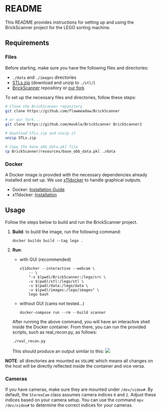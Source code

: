 # README

This README provides instructions for setting up and using the BrickScanner project for the LEGO sorting machine.

## Requirements
### Files
Before starting, make sure you have the following files and directories:
- `./data` and `./images` directories
- [STLs.zip](https://projects.ifw.maschinenbau.tu-darmstadt.de/index.php/f/281902) (download and unzip to `./stl/`)
- [BrickScanner](https://github.com/flowmeadow/BrickScanner) repository or [our fork](github.com/moukle/BrickScanner/)

To set up the necessary files and directories, follow these steps:
```bash
# Clone the BrickScanner repository
git clone https://github.com/flowmeadow/BrickScanner

# or our fork...
git clone https://github.com/moukle/BrickScanner BrickScanner2

# Download STLs.zip and unzip it
unzip STLs.zip

# Copy the base_obb_data.pkl file
cp BrickScanner/resources/base_obb_data.pkl ./data
```

### Docker
A Docker image is provided with the necessary dependencies already installed and set up.
We use [x11docker](https://github.com/mviereck/x11docker) to handle graphical outputs.

- Docker: [Installation Guide](https://docs.docker.com/desktop/install/linux-install/)
- x11docker: [Installation](https://github.com/mviereck/x11docker#tldr)

## Usage
Follow the steps below to build and run the BrickScanner project.

1. **Build**: to build the image, run the following command:
    ```shell
    docker buildx build --tag lego .
    ```

2. **Run**:
    - with GUI (recommended)
        ```shell
        x11docker --interactive --webcam \
            -- \
            "-v $(pwd)/BrickScanner:/lego/src \
            -v $(pwd)/stl:/lego/stl \
            -v $(pwd)/data:/lego/data \
            -v $(pwd)/images:/lego/images" \
            lego bash
        ```
    - without GUI (cams not tested...)
        ```shell
        docker-compose run --rm --build scanner 
        ```
    
    After running the above command, you will have an interactive shell inside the Docker container. From there, you can run the provided scripts, such as real_recon.py, as follows:
    ```sh
    ./real_recon.py
    ```
    This should produce an output similar to this: 
    ![](https://0x0.st/HbS0.png)

**NOTE**: all directories are mounted as `VOLUME` which means all changes on the host will be directly reflected inside the container and vice versa.

### Cameras
If you have cameras, make sure they are mounted under `/dev/video#`. By default, the `StereoCam` class assumes camera indices `0` and `2`. Adjust these indices based on your camera setup. You can use the command `mpv /dev/video#` to determine the correct indices for your cameras.